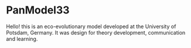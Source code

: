 # PanModel33
Hello! this is an eco-evolutionary model developed at the University of Potsdam, Germany. It was design for theory development, communication and learning.
